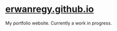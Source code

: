 # [erwanregy.github.io](https://erwanregy.github.io)

My portfolio website. Currently a work in progress.
